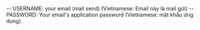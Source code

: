 <!-- note -->

<!-- tbl_category:  type = 1 (danh mục sản phẩm - product category)

 -->
<!-- tbl_menu: type = 1 (get url => tbl_category column slug)

-->
<!-- tbl_slug: type = 1 (category product => tbl_category join to tbl_product), type = 2 (product detail => tbl_product)

 -->

-- USERNAME: your email (mail send) (Vietnamese: Email này là mail gửi)
-- PASSWORD: Your email's application password (Vietnamese: mật khẩu ứng dụng)

<!--  -->
